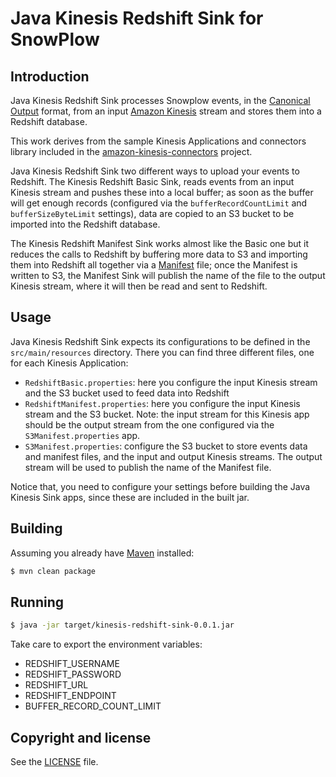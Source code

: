 # Java Kinesis Redshift Sink for SnowPlow

## Introduction

Java Kinesis Redshift Sink processes Snowplow events, in the [Canonical
Output][canonical-output] format, from an input [Amazon Kinesis][kinesis]
stream and stores them into a Redshift database.

This work derives from the sample Kinesis Applications and connectors library
included in the [amazon-kinesis-connectors][connectors] project.

Java Kinesis Redshift Sink two different ways to upload your events to
Redshift. The Kinesis Redshift Basic Sink, reads events from an input Kinesis
stream and pushes these into a local buffer; as soon as the buffer will get
enough records (configured via the `bufferRecordCountLimit` and
`bufferSizeByteLimit` settings), data are copied to an S3 bucket to be imported
into the Redshift database. 

The Kinesis Redshift Manifest Sink works almost like the Basic one but it reduces the calls
to Redshift by buffering more data to S3 and importing them into Redshift all
together via a [Manifest][redshift-manifest] file; once the Manifest is
written to S3, the Manifest Sink will publish the name of the file to the
output Kinesis stream, where it will then be read and sent to Redshift.

## Usage

Java Kinesis Redshift Sink expects its configurations to be defined in the
`src/main/resources` directory. There you can find three different files, one
for each Kinesis Application:

- `RedshiftBasic.properties`: here you configure the input Kinesis stream and the
  S3 bucket used to feed data into Redshift
- `RedshiftManifest.properties`: here you configure the input Kinesis
  stream and the S3 bucket. Note: the input stream for this Kinesis app should
  be the output stream from the one configured via the `S3Manifest.properties`
  app.
- `S3Manifest.properties`: configure the S3 bucket to store events data and
  manifest files, and the input and output Kinesis streams. The output stream
  will be used to publish the name of the Manifest file.

Notice that, you need to configure your settings before building the Java
Kinesis Sink apps, since these are included in the built jar.

## Building

Assuming you already have [Maven][mvn] installed:

```bash
$ mvn clean package
```

## Running

```bash
$ java -jar target/kinesis-redshift-sink-0.0.1.jar
```

Take care to export the environment variables:
- REDSHIFT_USERNAME
- REDSHIFT_PASSWORD
- REDSHIFT_URL
- REDSHIFT_ENDPOINT
- BUFFER_RECORD_COUNT_LIMIT

## Copyright and license

See the [LICENSE](LICENSE.txt) file.

[kinesis]: http://aws.amazon.com/kinesis/
[snowplow]: http://snowplowanalytics.com
[redshift-manifest]:
http://docs.aws.amazon.com/redshift/latest/dg/loading-data-files-using-manifest.html
[canonical-output]:
https://github.com/snowplow/snowplow/wiki/canonical-event-model
[connectors]: https://github.com/awslabs/amazon-kinesis-connectors
[mvn]: http://maven.apache.org/
